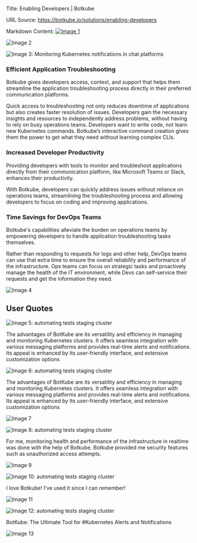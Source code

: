 Title: Enabling Developers | Botkube

URL Source: https://botkube.io/solutions/enabling-developers

Markdown Content:
[![Image 1](https://assets-global.website-files.com/633705de6adaa38599d8e258/6338148fa3f8a509639804fa_botkube-logo.svg)](https://botkube.io/)

![Image 2](https://assets-global.website-files.com/633705de6adaa38599d8e258/659eb8b9715d644cd037118c_Bird-with-fire-Botkube.png)

![Image 3: Monitoring Kubernetes notifications in chat platforms](https://assets-global.website-files.com/633705de6adaa38599d8e258/642da9080827c967a39b0043_automation_new.gif)

### Efficient Application Troubleshooting

Botkube gives developers access, context, and support that helps them streamline the application troubleshooting process directly in their preferred communication platforms.

Quick access to troubleshooting not only reduces downtime of applications but also creates faster resolution of issues. Developers gain the necessary insights and resources to independently address problems, without having to rely on busy operations teams. Developers want to write code, not learn new Kubernetes commands. Botkube’s interactive command creation gives them the power to get what they need without learning complex CLIs.

### Increased Developer Productivity

Providing developers with tools to monitor and troubleshoot applications directly from their communication platform, like Microsoft Teams or Slack, enhances their productivity.

With Botkube, developers can quickly address issues without reliance on operations teams, streamlining the troubleshooting process and allowing developers to focus on coding and improving applications.

### Time Savings for DevOps Teams

Botkube's capabilities alleviate the burden on operations teams by empowering developers to handle application troubleshooting tasks themselves.

Rather than responding to requests for logs and other help, DevOps teams can use that extra time to ensure the overall reliability and performance of the infrastructure. Ops teams can focus on strategic tasks and proactively manage the health of the IT environment, while Devs can self-service their requests and get the information they need.

![Image 4](https://assets-global.website-files.com/633705de6adaa38599d8e258/659eb989e788cf2f162b2c5f_Solutions-Botkube.webp)

User Quotes
-----------

![Image 5: automating tests staging cluster](https://assets-global.website-files.com/633705de6adaa38599d8e258/6387ccf6ff66597d5f414815_botkube-quote-sign.svg)

The advantages of BotKube are its versatility and efficiency in managing and monitoring Kubernetes clusters. It offers seamless integration with various messaging platforms and provides real-time alerts and notifications. Its appeal is enhanced by Its user-friendly interface, and extensive customization options

![Image 6: automating tests staging cluster](https://assets-global.website-files.com/633705de6adaa38599d8e258/6387ccf6ff66597d5f414815_botkube-quote-sign.svg)

The advantages of BotKube are its versatility and efficiency in managing and monitoring Kubernetes clusters. It offers seamless integration with various messaging platforms and provides real-time alerts and notifications. Its appeal is enhanced by Its user-friendly interface, and extensive customization options

![Image 7](https://assets-global.website-files.com/633705de6adaa38599d8e258/6387cc6cd11dba9de0d3578f_botkube.gif)

![Image 8: automating tests staging cluster](https://assets-global.website-files.com/633705de6adaa38599d8e258/6387ccf6ff66597d5f414815_botkube-quote-sign.svg)

For me, monitoring health and performance of the infrastructure in realtime was done with the help of Botkube. Botkube provided me security features such as unauthorized access attempts.

![Image 9](https://assets-global.website-files.com/633705de6adaa38599d8e258/6387cc6cd11dba9de0d3578f_botkube.gif)

![Image 10: automating tests staging cluster](https://assets-global.website-files.com/633705de6adaa38599d8e258/6387ccf6ff66597d5f414815_botkube-quote-sign.svg)

I love Botkube! I've used it since I can remember!

![Image 11](https://assets-global.website-files.com/633705de6adaa38599d8e258/6387cc6cd11dba9de0d3578f_botkube.gif)

![Image 12: automating tests staging cluster](https://assets-global.website-files.com/633705de6adaa38599d8e258/6387ccf6ff66597d5f414815_botkube-quote-sign.svg)

BotKube: The Ultimate Tool for #Kubernetes Alerts and Notifications

![Image 13](https://assets-global.website-files.com/633705de6adaa38599d8e258/6387cc6cd11dba9de0d3578f_botkube.gif)
